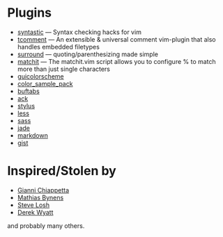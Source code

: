 # Plugins

- [syntastic](https://github.com/scrooloose/syntastic) — Syntax checking hacks for vim
- [tcomment](https://github.com/tomtom/tcomment_vim) — An extensible & universal comment vim-plugin that also handles embedded filetypes
- [surround](https://github.com/tpope/vim-surround) — quoting/parenthesizing made simple
- [matchit](http://www.vim.org/scripts/script.php?script_id=39) — The matchit.vim script allows you to configure % to match more than just 
  single characters
- [guicolorscheme](http://www.vim.org/scripts/script.php?script_id=1809)
- [color_sample_pack](https://github.com/vim-scripts/Color-Sampler-Pack)
- [buftabs](http://www.vim.org/scripts/script.php?script_id=1664)
- [ack](https://github.com/mileszs/ack.vim)
- [stylus](https://github.com/wavded/vim-stylus)
- [less](https://github.com/groenewege/vim-less)
- [sass](https://github.com/tpope/vim-haml)
- [jade](https://github.com/digitaltoad/vim-jade)
- [markdown](https://github.com/plasticboy/vim-markdown)
- [gist](https://github.com/mattn/gist-vim)

# Inspired/Stolen by

- [Gianni Chiappetta](https://github.com/gf3/dotfiles)
- [Mathias Bynens](https://github.com/mathiasbynens/dotfiles)
- [Steve Losh](https://bitbucket.org/sjl/dotfiles/src/tip/vim/.vimrc)
- [Derek Wyatt](https://github.com/derekwyatt/vim-config)

and probably many others.

